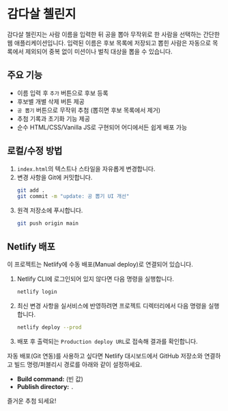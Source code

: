 # 감다살 첼린지

감다살 첼린지는 사람 이름을 입력한 뒤 공을 뽑아 무작위로 한 사람을 선택하는 간단한 웹 애플리케이션입니다. 입력된 이름은 후보 목록에 저장되고 뽑힌 사람은 자동으로 목록에서 제외되어 중복 없이 미션이나 벌칙 대상을 뽑을 수 있습니다.

## 주요 기능
- 이름 입력 후 `추가` 버튼으로 후보 등록
- 후보별 개별 삭제 버튼 제공
- `공 뽑기` 버튼으로 무작위 추첨 (뽑히면 후보 목록에서 제거)
- 추첨 기록과 초기화 기능 제공
- 순수 HTML/CSS/Vanilla JS로 구현되어 어디에서든 쉽게 배포 가능

## 로컬/수정 방법
1. `index.html`의 텍스트나 스타일을 자유롭게 변경합니다.
2. 변경 사항을 Git에 커밋합니다.
   ```bash
   git add .
   git commit -m "update: 공 뽑기 UI 개선"
   ```
3. 원격 저장소에 푸시합니다.
   ```bash
   git push origin main
   ```

## Netlify 배포
이 프로젝트는 Netlify에 수동 배포(Manual deploy)로 연결되어 있습니다.

1. Netlify CLI에 로그인되어 있지 않다면 다음 명령을 실행합니다.
   ```bash
   netlify login
   ```
2. 최신 변경 사항을 실서비스에 반영하려면 프로젝트 디렉터리에서 다음 명령을 실행합니다.
   ```bash
   netlify deploy --prod
   ```
3. 배포 후 출력되는 `Production deploy URL`로 접속해 결과를 확인합니다.

자동 배포(Git 연동)를 사용하고 싶다면 Netlify 대시보드에서 GitHub 저장소와 연결하고 빌드 명령/퍼블리시 경로를 아래와 같이 설정하세요.
- **Build command:** (빈 값)
- **Publish directory:** `.`

즐거운 추첨 되세요!
